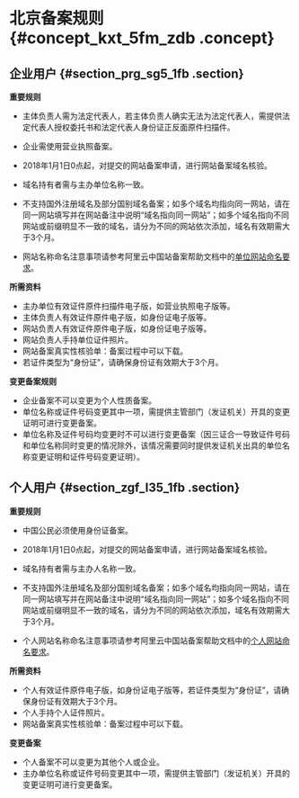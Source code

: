 # 北京备案规则 {#concept_kxt_5fm_zdb .concept}

## 企业用户 {#section_prg_sg5_1fb .section}

 **重要规则** 

-   主体负责人需为法定代表人，若主体负责人确实无法为法定代表人，需提供法定代表人授权委托书和法定代表人身份证正反面原件扫描件。
-   企业需使用营业执照备案。
-   2018年1月1日0点起，对提交的网站备案申请，进行网站备案域名核验。

-   域名持有者需与主办单位名称一致。
-   不支持国外注册域名及部分国别域名备案；如多个域名均指向同一网站，请在同一网站填写并在网站备注中说明“域名指向同一网站”；如多个域名指向不同网站或前缀明显不一致的域名，请分为不同的网站依次添加，域名有效期需大于3个月。
-   网站名称命名注意事项请参考阿里云中国站备案帮助文档中的[单位网站命名要求](https://help.aliyun.com/knowledge_detail/36948.html#title-yw5-zl7-utv)。


 **所需资料** 

-   主办单位有效证件原件扫描件电子版，如营业执照电子版等。
-   主体负责人有效证件原件电子版，如身份证电子版等。
-   网站负责人有效证件原件电子版，如身份证电子版等。
-   网站负责人手持单位证件照片。
-   网站备案真实性核验单：备案过程中可以下载。
-   若证件类型为“身份证”，请确保身份证有效期大于3个月。

 **变更备案规则** 

-   企业备案不可以变更为个人性质备案。
-   单位名称或证件号码变更其中一项，需提供主管部门（发证机关）开具的变更证明可进行变更备案。
-   单位名称及证件号码均变更时不可以进行变更备案（因三证合一导致证件号码和单位名称同时变更的情况除外，该情况需要同时提供发证机关出具的单位名称变更证明和证件号码变更证明）。

## 个人用户 {#section_zgf_l35_1fb .section}

 **重要规则** 

-   中国公民必须使用身份证备案。
-   2018年1月1日0点起，对提交的网站备案申请，进行网站备案域名核验。

-   域名持有者需与主办人名称一致。
-   不支持国外注册域名及部分国别域名备案；如多个域名均指向同一网站，请在同一网站填写并在网站备注中说明“域名指向同一网站”；如多个域名指向不同网站或前缀明显不一致的域名，请分为不同的网站依次添加，域名有效期需大于3个月。
-   个人网站名称命名注意事项请参考阿里云中国站备案帮助文档中的[个人网站命名要求](https://help.aliyun.com/knowledge_detail/36948.html#title-lhm-b1g-ehx)。


 **所需资料** 

-   个人有效证件原件电子版，如身份证电子版等，若证件类型为“身份证”，请确保身份证有效期大于3个月。
-   个人手持个人证件照片。
-   网站备案真实性核验单：备案过程中可以下载。

 **变更备案** 

-   个人备案不可以变更为其他个人或企业。
-   主办单位名称或证件号码变更其中一项，需提供主管部门（发证机关）开具的变更证明可进行变更备案。

